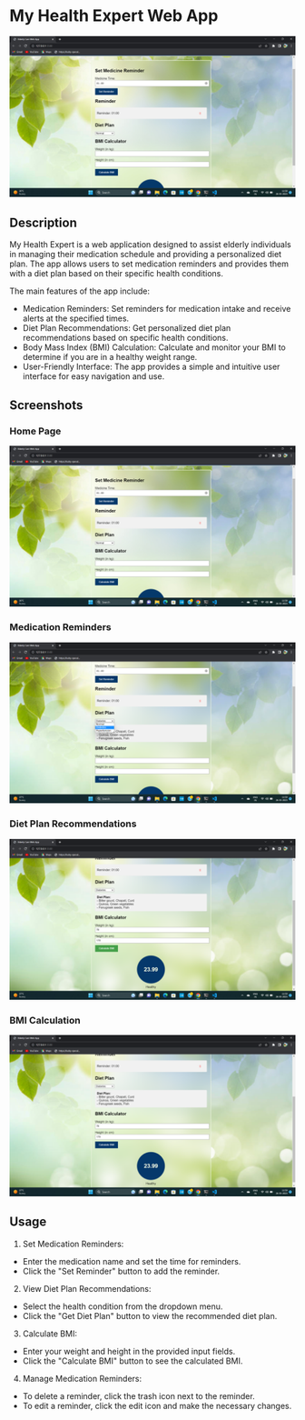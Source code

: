 # My Health Expert Web App

![image](https://github.com/sayed-soeb/healthApp/blob/a9c89044527b757fb04285cd16ee26934f678db3/screenshots/home.jpg)

## Description
My Health Expert is a web application designed to assist elderly individuals in managing their medication schedule and providing a personalized diet plan. The app allows users to set medication reminders and provides them with a diet plan based on their specific health conditions.

The main features of the app include:
- Medication Reminders: Set reminders for medication intake and receive alerts at the specified times.
- Diet Plan Recommendations: Get personalized diet plan recommendations based on specific health conditions.
- Body Mass Index (BMI) Calculation: Calculate and monitor your BMI to determine if you are in a healthy weight range.
- User-Friendly Interface: The app provides a simple and intuitive user interface for easy navigation and use.

## Screenshots

### Home Page
![Home Page](./screenshots/home.jpg)

### Medication Reminders
![Medication Reminders](./screenshots/med.png)

### Diet Plan Recommendations
![Diet Plan Recommendations](./screenshots/diet.png)

### BMI Calculation
![BMI Calculation](./screenshots/bmi.png)

## Usage
1. Set Medication Reminders:
- Enter the medication name and set the time for reminders.
- Click the "Set Reminder" button to add the reminder.
2. View Diet Plan Recommendations:
- Select the health condition from the dropdown menu.
- Click the "Get Diet Plan" button to view the recommended diet plan.
3. Calculate BMI:
- Enter your weight and height in the provided input fields.
- Click the "Calculate BMI" button to see the calculated BMI.
4. Manage Medication Reminders:
- To delete a reminder, click the trash icon next to the reminder.
- To edit a reminder, click the edit icon and make the necessary changes.
